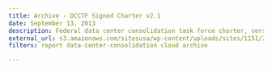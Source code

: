 ```yaml
---
title: Archive - DCCTF Signed Charter v2.1
date: September 13, 2013
description: Federal data center consolidation task force charter, version 2.
external_url: s3.amazonaws.com/sitesusa/wp-content/uploads/sites/1151/2016/10/Federal_Data_Center_Consolidation_Charter_2.1.pdf
filters: report data-center-consolidation cloud archive

---
```

